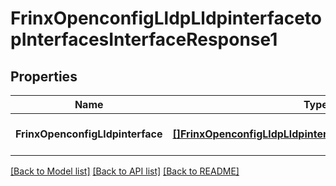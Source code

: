 # FrinxOpenconfigLldpLldpinterfacetopInterfacesInterfaceResponse1

## Properties
Name | Type | Description | Notes
------------ | ------------- | ------------- | -------------
**FrinxOpenconfigLldpinterface** | [**[]FrinxOpenconfigLldpLldpinterfacetopInterfacesInterface**](frinx.openconfig.lldp.lldpinterfacetop.interfaces.Interface.md) |  | [optional] [default to null]

[[Back to Model list]](../README.md#documentation-for-models) [[Back to API list]](../README.md#documentation-for-api-endpoints) [[Back to README]](../README.md)


